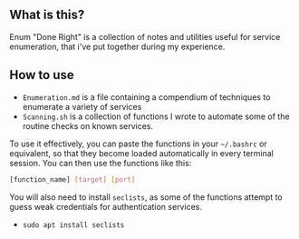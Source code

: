 ## What is this?
Enum "Done Right" is a collection of notes and utilities useful for service enumeration, that i've put together during my experience.
## How to use
- ```Enumeration.md``` is a file containing a compendium of techniques to enumerate a variety of services
- ```Scanning.sh``` is a collection of functions I wrote to automate some of the routine checks on known services.

To use it effectively, you can paste the functions in your ```~/.bashrc``` or equivalent, so that they become loaded automatically in every terminal session.  You can then use the functions like this:

```bash
[function_name] [target] [port]
```
You will also need to install ```seclists```, as some of the functions attempt to guess weak credentials for authentication services.

- ```sudo apt install seclists```
